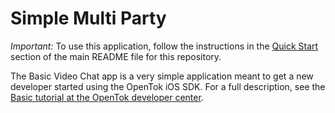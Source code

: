 Simple Multi Party
==================================

*Important:* To use this application, follow the instructions in the
[Quick Start](../README.md#quick-start) section of the main README file
for this repository.

The Basic Video Chat app is a very simple application meant to get a new developer
started using the OpenTok iOS SDK. For a full description, see the [Basic tutorial at the
OpenTok developer center](https://tokbox.com/developer/tutorials/windows/basic-video-chat/).
